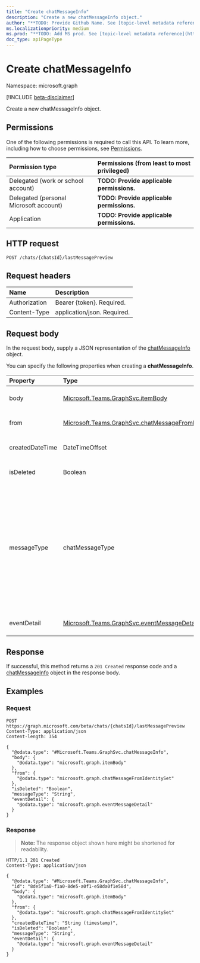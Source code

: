 ```yaml
---
title: "Create chatMessageInfo"
description: "Create a new chatMessageInfo object."
author: "**TODO: Provide Github Name. See [topic-level metadata reference](https://msgo.azurewebsites.net/add/document/guidelines/metadata.html#topic-level-metadata)**"
ms.localizationpriority: medium
ms.prod: "**TODO: Add MS prod. See [topic-level metadata reference](https://msgo.azurewebsites.net/add/document/guidelines/metadata.html#topic-level-metadata)**"
doc_type: apiPageType
---
```


# Create chatMessageInfo
Namespace: microsoft.graph

[!INCLUDE [beta-disclaimer](../../includes/beta-disclaimer.md)]

Create a new chatMessageInfo object.

## Permissions
One of the following permissions is required to call this API. To learn more, including how to choose permissions, see [Permissions](/graph/permissions-reference).

|Permission type|Permissions (from least to most privileged)|
|:---|:---|
|Delegated (work or school account)|**TODO: Provide applicable permissions.**|
|Delegated (personal Microsoft account)|**TODO: Provide applicable permissions.**|
|Application|**TODO: Provide applicable permissions.**|

## HTTP request

<!-- {
  "blockType": "ignored"
}
-->
``` http
POST /chats/{chatsId}/lastMessagePreview
```

## Request headers
|Name|Description|
|:---|:---|
|Authorization|Bearer {token}. Required.|
|Content-Type|application/json. Required.|

## Request body
In the request body, supply a JSON representation of the [chatMessageInfo](../resources/chatmessageinfo.md) object.

You can specify the following properties when creating a **chatMessageInfo**.

|Property|Type|Description|
|:---|:---|:---|
|body|[Microsoft.Teams.GraphSvc.itemBody](../resources/itembody.md)|**TODO: Add Description** Optional.|
|from|[Microsoft.Teams.GraphSvc.chatMessageFromIdentitySet](../resources/chatmessagefromidentityset.md)|**TODO: Add Description** Optional.|
|createdDateTime|DateTimeOffset|**TODO: Add Description** Optional.|
|isDeleted|Boolean|**TODO: Add Description** Optional.|
|messageType|chatMessageType|**TODO: Add Description**. The possible values are: `message`, `chatEvent`, `typing`, `unknownFutureValue`, `systemEventMessage`. Note that you must use the `Prefer: include - unknown -enum-members` request header to get the following value(s) in this [evolvable enum](/graph/best-practices-concept#handling-future-members-in-evolvable-enumerations): `systemEventMessage`. Required.|
|eventDetail|[Microsoft.Teams.GraphSvc.eventMessageDetail](../resources/eventmessagedetail.md)|**TODO: Add Description** Optional.|



## Response

If successful, this method returns a `201 Created` response code and a [chatMessageInfo](../resources/chatmessageinfo.md) object in the response body.

## Examples

### Request
<!-- {
  "blockType": "request",
  "name": "create_chatmessageinfo_from_"
}
-->
``` http
POST https://graph.microsoft.com/beta/chats/{chatsId}/lastMessagePreview
Content-Type: application/json
Content-length: 354

{
  "@odata.type": "#Microsoft.Teams.GraphSvc.chatMessageInfo",
  "body": {
    "@odata.type": "microsoft.graph.itemBody"
  },
  "from": {
    "@odata.type": "microsoft.graph.chatMessageFromIdentitySet"
  },
  "isDeleted": "Boolean",
  "messageType": "String",
  "eventDetail": {
    "@odata.type": "microsoft.graph.eventMessageDetail"
  }
}
```


### Response
>**Note:** The response object shown here might be shortened for readability.
<!-- {
  "blockType": "response",
  "truncated": true,
  "@odata.type": "Microsoft.Teams.GraphSvc.chatMessageInfo"
}
-->
``` http
HTTP/1.1 201 Created
Content-Type: application/json

{
  "@odata.type": "#Microsoft.Teams.GraphSvc.chatMessageInfo",
  "id": "8de5f1a0-f1a0-8de5-a0f1-e58da0f1e58d",
  "body": {
    "@odata.type": "microsoft.graph.itemBody"
  },
  "from": {
    "@odata.type": "microsoft.graph.chatMessageFromIdentitySet"
  },
  "createdDateTime": "String (timestamp)",
  "isDeleted": "Boolean",
  "messageType": "String",
  "eventDetail": {
    "@odata.type": "microsoft.graph.eventMessageDetail"
  }
}
```

